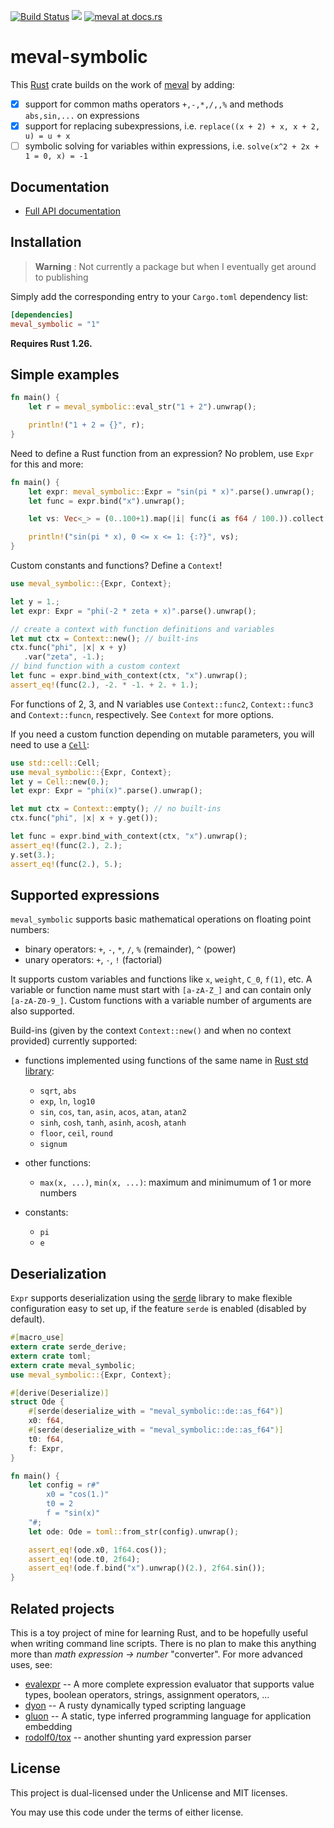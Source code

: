 [![Build Status](https://travis-ci.org/rekka/meval-rs.svg?branch=master)](https://travis-ci.org/rekka/meval-rs)
[![](http://meritbadge.herokuapp.com/meval)](https://crates.io/crates/meval)
[![meval at docs.rs](https://docs.rs/meval/badge.svg)](https://docs.rs/meval)

# meval-symbolic

This [Rust] crate builds on the work of [meval](https://github.com/rekka/meval-rs) by adding:

- [x] support for common maths operators `+,-,*,/,,%` and methods `abs,sin,...` on expressions
- [x] support for replacing subexpressions, i.e. `replace((x + 2) + x, x + 2, u) = u + x`
- [ ] symbolic solving for variables within expressions, i.e. `solve(x^2 + 2x + 1 = 0, x) = -1`

## Documentation

- [Full API documentation](https://docs.rs/meval)

## Installation

> __Warning__ : Not currently a package but when I eventually get around to publishing

Simply add the corresponding entry to your `Cargo.toml` dependency list:

```toml
[dependencies]
meval_symbolic = "1"
```

__Requires Rust 1.26.__

## Simple examples

```rust
fn main() {
    let r = meval_symbolic::eval_str("1 + 2").unwrap();

    println!("1 + 2 = {}", r);
}
```

Need to define a Rust function from an expression? No problem, use `Expr`
for this and more:

```rust
fn main() {
    let expr: meval_symbolic::Expr = "sin(pi * x)".parse().unwrap();
    let func = expr.bind("x").unwrap();

    let vs: Vec<_> = (0..100+1).map(|i| func(i as f64 / 100.)).collect();

    println!("sin(pi * x), 0 <= x <= 1: {:?}", vs);
}
```

Custom constants and functions? Define a `Context`!

```rust
use meval_symbolic::{Expr, Context};

let y = 1.;
let expr: Expr = "phi(-2 * zeta + x)".parse().unwrap();

// create a context with function definitions and variables
let mut ctx = Context::new(); // built-ins
ctx.func("phi", |x| x + y)
   .var("zeta", -1.);
// bind function with a custom context
let func = expr.bind_with_context(ctx, "x").unwrap();
assert_eq!(func(2.), -2. * -1. + 2. + 1.);
```

For functions of 2, 3, and N variables use `Context::func2`, `Context::func3` and
`Context::funcn`,
respectively. See `Context` for more options.

If you need a custom function depending on mutable parameters, you will need to use a
[`Cell`](https://doc.rust-lang.org/stable/std/cell/struct.Cell.html):

```rust
use std::cell::Cell;
use meval_symbolic::{Expr, Context};
let y = Cell::new(0.);
let expr: Expr = "phi(x)".parse().unwrap();

let mut ctx = Context::empty(); // no built-ins
ctx.func("phi", |x| x + y.get());

let func = expr.bind_with_context(ctx, "x").unwrap();
assert_eq!(func(2.), 2.);
y.set(3.);
assert_eq!(func(2.), 5.);
```

## Supported expressions

`meval_symbolic` supports basic mathematical operations on floating point numbers:

- binary operators: `+`, `-`, `*`, `/`, `%` (remainder), `^` (power)
- unary operators: `+`, `-`, `!` (factorial)

It supports custom variables and functions like `x`, `weight`, `C_0`, `f(1)`, etc. A variable
or function name must start with `[a-zA-Z_]` and can contain only `[a-zA-Z0-9_]`. Custom
functions with a variable number of arguments are also supported.

Build-ins (given by the context `Context::new()` and when no context provided) currently
supported:

- functions implemented using functions of the same name in [Rust std library][std-float]:

  - `sqrt`, `abs`
  - `exp`, `ln`, `log10`
  - `sin`, `cos`, `tan`, `asin`, `acos`, `atan`, `atan2`
  - `sinh`, `cosh`, `tanh`, `asinh`, `acosh`, `atanh`
  - `floor`, `ceil`, `round`
  - `signum`

- other functions:

  - `max(x, ...)`, `min(x, ...)`: maximum and minimumum of 1 or more numbers

- constants:

  - `pi`
  - `e`

## Deserialization

`Expr` supports deserialization using the [serde] library to make flexible
configuration easy to set up, if the feature `serde` is enabled
(disabled by default).

```rust
#[macro_use]
extern crate serde_derive;
extern crate toml;
extern crate meval_symbolic;
use meval_symbolic::{Expr, Context};

#[derive(Deserialize)]
struct Ode {
    #[serde(deserialize_with = "meval_symbolic::de::as_f64")]
    x0: f64,
    #[serde(deserialize_with = "meval_symbolic::de::as_f64")]
    t0: f64,
    f: Expr,
}

fn main() {
    let config = r#"
        x0 = "cos(1.)"
        t0 = 2
        f = "sin(x)"
    "#;
    let ode: Ode = toml::from_str(config).unwrap();

    assert_eq!(ode.x0, 1f64.cos());
    assert_eq!(ode.t0, 2f64);
    assert_eq!(ode.f.bind("x").unwrap()(2.), 2f64.sin());
}

```

## Related projects

This is a toy project of mine for learning Rust, and to be hopefully useful when writing
command line scripts. There is no plan to make this anything more than _math expression ->
number_ "converter". For more advanced uses, see:

- [evalexpr] -- A more complete expression evaluator that supports value
  types, boolean operators, strings, assignment operators, ...
- [dyon] -- A rusty dynamically typed scripting language
- [gluon] -- A static, type inferred programming language for application embedding
- [rodolf0/tox](https://github.com/rodolf0/tox) -- another shunting yard expression parser

[Rust]: https://www.rust-lang.org/
[std-float]: http://doc.rust-lang.org/stable/std/primitive.f64.html

[serde]: https://crates.io/crates/serde
[evalexpr]: https://crates.io/crates/evalexpr
[dyon]: https://crates.io/crates/dyon
[gluon]: https://crates.io/crates/gluon

## License

This project is dual-licensed under the Unlicense and MIT licenses.

You may use this code under the terms of either license.
